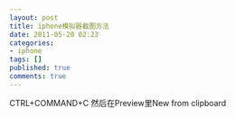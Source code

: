 ```yaml
---
layout: post
title: iphone模拟器截图方法
date: 2011-05-20 02:23
categories:
- iphone
tags: []
published: true
comments: true
---
```

CTRL+COMMAND+C 然后在Preview里New from clipboard
